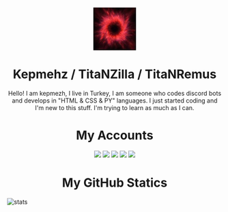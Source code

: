 <div class="mountain" id="mountain">
   <div class="readme" id="readme">
      <p align="center">
      <img class="resim" align="center" width="100px" src="img/image.jpg" alt="Kepmehz Profile Photo" />
      </p>
      <h1 align="center" class="bigfont" id="bigfont">
         Kepmehz / TitaNZilla / TitaNRemus
      </h1>
      <p align="center" class="paragraph" id="paragraph">
         Hello! I am kepmezh, I live in Turkey, I am someone who codes discord bots and develops in "HTML & CSS & PY" languages. I just started coding and I'm new to this stuff. I'm trying to learn as much as I can.
      </p>
   </div>
</div>

<div class="myaccounts" id="myaccounts">
   <div class="accounts" id="accounts">
      <h1 align="center">
          My Accounts 
      </h1>
      <p align="center">
         <a href="https://discord.com/users/801152740310253629" target"blank_"><img src="https://img.shields.io/badge/discord%20-7289DA.svg?&style=for-the-badge&logo=discord&logoColor=white"></a>
         <a href="https://www.youtube.com/channel/UCiTk6PsWwmy79v2uM6NRAQw" target"blank_"><img src="https://img.shields.io/badge/youtube%20-ff0000.svg?&style=for-the-badge&logo=youtube&logoColor=white"></a>
         <a href="https://open.spotify.com/user/qokr7flwhvhq9pdpu8lfsxnlt" target"blank_"><img src="https://img.shields.io/badge/Spotify%20-1ed760.svg?&style=for-the-badge&logo=spotify&logoColor=white"></a>
         <a href="https://github.com/kepmehzjs" target"blank_"><img src="https://img.shields.io/badge/GitHub%20-191717.svg?&style=for-the-badge&logo=github&logoColor=white"></a>
         <a href="https://steamcommunity.com/profiles/76561199173363993" target"blank_"><img src="https://img.shields.io/badge/steam%20-171a21.svg?&style=for-the-badge&logo=steam&logoColor=white"></a>
      </p>
   </div>
</div>

<div style"text-align:center" class="details" id="details">
      <h1 align="center">My GitHub Statics</h1>
      <img src="https://github-readme-stats.vercel.app/api?username=kepmehzjs&show_icons=true&theme=tokyonight" width="%100" height="150px" alt="stats" />
</div>
